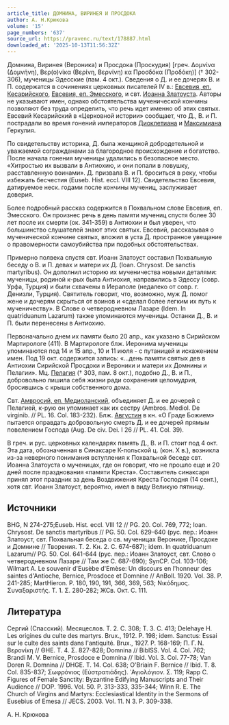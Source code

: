 ```yaml
---
article_title: ДОМНИНА, ВИРИНЕЯ И ПРОСДОКА
author: А. Н.Крюкова
volume: '15'
page_numbers: '637'
source_url: https://pravenc.ru/text/178887.html
downloaded_at: '2025-10-13T11:56:32Z'
---
```


Домнина, Виринея (Вероника) и Просдока (Проскудия) [греч. Δομνίνα (Δομνήνη), Βερ(ο)νίκα (Βερίνη, Βερνίνη) κα Προσδόκα (Προδόκη)] († 302-306), мученицы Эдесские (пам. 4 окт.). Сведения о Д. и ее дочерях В. и П. содержатся в сочинениях церковных писателей IV в.: [Евсевия, еп. Кесарийского](<https://pravenc.ru/text/Евсевия  еп  Кесарийского.html>), [Евсевия, еп. Эмесского](<https://pravenc.ru/text/Евсевия  еп  Эмесского.html>), и свт. [Иоанна Златоуста](<https://pravenc.ru/text/Иоанн Златоуст.html>). Авторы не указывают имен, однако обстоятельства мученической кончины позволяют без труда определить, что речь идет именно об этих святых. Евсевий Кесарийский в «Церковной истории» сообщает, что Д., В. и П. пострадали во время гонений императоров [Диоклетиана](https://pravenc.ru/text/ДИОКЛЕТИАН.html) и [Максимиана](https://pravenc.ru/text/Максимиан.html) Геркулия.

По свидетельству историка, Д. была женщиной добродетельной и уважаемой согражданами за благородное происхождение и богатство. После начала гонения мученицы удалились в безопасное место. «Хитростью их вызвали в Антиохию, и они попали в ловушку, расставленную воинами». Д. призвала В. и П. броситься в реку, чтобы избежать бесчестия (Euseb. Hist. eccl. VIII 12). Свидетельство Евсевия, датируемое неск. годами после кончины мучениц, заслуживает доверия.

Более подробный рассказ содержится в Похвальном слове Евсевия, еп. Эмесского. Он произнес речь в день памяти мучениц спустя более 30 лет после их смерти (ок. 341-359) в Антиохии и был уверен, что большинство слушателей знают этих святых. Евсевий, рассказывая о мученической кончине святых, вложил в уста Д. пространное увещание о правомерности самоубийства при подобных обстоятельствах.

Примерно полвека спустя свт. Иоанн Златоуст составил Похвальную беседу о В. и П. девах и матери их Д. (Ioan. Chrysost. De sanctis martyribus). Он дополнил историю их мученичества новыми деталями: мученицы, родиной к-рых была Антиохия, направились в Эдессу (совр. Урфа, Турция) и были схвачены в Иераполе (недалеко от совр. г. Денизли, Турция). Святитель говорит, что, возможно, муж Д. помог жене и дочерям скрыться от воинов и «сделал более легким их путь к мученичеству». В Слове о четверодневном Лазаре (Idem. In quatriduanum Lazarum) также упоминаются мученицы. Останки Д., В. и П. были перенесены в Антиохию.

Первоначально днем их памяти было 20 апр., как указано в Сирийском Мартирологе (411). В Мартирологе блж. Иеронима мученицы упоминаются под 14 и 15 апр., 10 и 11 июля - с путаницей и искажением имен. Под 19 окт. содержится запись: «...день памяти святых дев в Антиохии Сирийской Просдоки и Вероники и матери их Домнины и Пелагии». Мц. [Пелагия](https://pravenc.ru/text/Пелагия.html) († 303, пам. 8 окт.), подобно Д., В. и П., добровольно лишила себя жизни ради сохранения целомудрия, бросившись с крыши собственного дома.

Свт. [Амвросий, еп. Медиоланский](<https://pravenc.ru/text/АМВРОСИЙ Аврелий.html>), объединяет Д. и ее дочерей с Пелагией, к-рую он упоминает как их сестру (Ambros. Mediol. De virginib. // PL. 16. Col. 183-232). Блж. [Августин](https://pravenc.ru/text/Августин.html) в кн. «О Граде Божием» пытается оправдать добровольную смерть Д. и ее дочерей прямым повелением Господа (Aug. De civ. Dei. I 26 // PL. 41. Col. 39).

В греч. и рус. церковных календарях память Д., В. и П. стоит под 4 окт. Эта дата, обозначенная в Синаксаре К-польской ц. (кон. X в.), возникла из-за неверного понимания вступления к Похвальной беседе свт. Иоанна Златоуста о мученицах, где он говорит, что не прошло еще и 20 дней после празднования «памяти Креста». Составитель синаксаря принял этот праздник за день Воздвижения Креста Господня (14 сент.), хотя свт. Иоанн Златоуст, вероятно, имел в виду Великую пятницу.

## Источники

BHG, N 274-275;Euseb. Hist. eccl. VIII 12 // PG. 20. Col. 769, 772; Ioan. Chrysost. De sanctis martyribus // PG. 50. Col. 629-640 (рус. пер.: Иоанн Златоуст, свт. Похвальная беседа о св. мученицах Веронике, Просдоке и Домнине // Творения. Т. 2. Кн. 2. С. 674-687); idem. In quatriduanum Lazarum// PG. 50. Col. 641-644 (рус. пер.: Иоанн Златоуст, свт. Слово о четверодневном Лазаре // Там же С. 687-690); SynCP. Col. 103-106; Wilmart A. Le souvenir d'Eusèbe d'Emèse: Un discours en l'honneur des saintes d'Antioche, Bernice, Prosdoce et Domnine // AnBoll. 1920. Vol. 38. P. 241-285; MartHieron. P. 180, 190, 191, 366, 369, 563; Νικόδημος. Συναξαριστής. Τ. 1. Σ. 280-282; ЖСв. Окт. С. 111.

## Литература

Сергий (Спасский). Месяцеслов. Т. 2. С. 308; Т. 3. С. 413; Delehaye H. Les origines du culte des martyrs. Brux., 1912. P. 198; idem. Sanctus: Essai sur le culte des saints dans l'antiquité. Brux., 1927. P. 168-169; Π. Γ. Ν. Βερονίκη // ΘΗΕ. Τ. 4. Σ. 827-828; Domnina // BiblSS. Vol. 4. Col. 762; Brandi M. V. Bernice, Prosdoce e Domnina // Ibid. Vol. 3. Col. 77-78; Van Doren R. Domnina // DHGE. T. 14. Col. 638; O'Briain F. Bernice // Ibid. T. 8. Col. 835-837; Σωφρόνιος (Εὐστρατιάδης). ῾Αγιολόγιον. Σ. 119; Rapp C. Figures of Female Sanctity: Byzantine Edifying Manuscripts and Their Audience // DOP. 1996. Vol. 50. P. 313-333, 335-344; Winn R. E. The Church of Virgins and Martyrs: Ecclesiastical Identity in the Sermons of Eusebius of Emesa // JECS. 2003. Vol. 11. N 3. P. 309-338.

А. Н.  Крюкова
